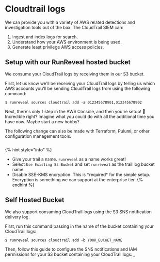# Cloudtrail logs

We can provide you with a variety of AWS related detections and investigation tools out of the box. The CloudTrail SIEM can:

1. Ingest and index logs for search.
2. Understand how your AWS environment is being used.&#x20;
3. Generate least privilege AWS access policies.

## Setup with our RunReveal hosted bucket

We consume your CloudTrail logs by receiving them in our S3 bucket.

First, let us know we'll be receiving your CloudTrail logs by telling us which AWS accounts you'll be sending CloudTrail logs from using the following command:

```
$ runreveal sources cloudtrail add -a 012345678901,012345678902
```

Next, there's only 1 step in the AWS Console, and then you're setup! 🎉 Incredible right?  Imagine what you could do with all the additional time you have now.  Maybe start a new hobby?

The following change can also be made with Terraform, Pulumi, or other configuration management tools.

<figure><img src="../../../.gitbook/assets/image (7) (1).png" alt=""><figcaption></figcaption></figure>

{% hint style="info" %}
* Give your trail a name. `runreveal` as a name works great!
* Select `Use Existing S3 Bucket` and set `runreveal` as the trail log bucket name.
* Disable SSE-KMS encryption. This is \*required\* for the simple setup.  Encryption is something we can support at the enterprise tier.
{% endhint %}

## Self Hosted Bucket

We also support consuming CloudTrail logs using the S3 SNS notification delivery log.

First, run this command passing in the name of the bucket containing your CloudTrail logs:

```
$ runreveal sources cloudtrail add -b YOUR_BUCKET_NAME
```

Then, follow this guide to configure the SNS notifications and IAM permissions for your S3 bucket containing your CloudTrail logs: [.](./ "mention")
